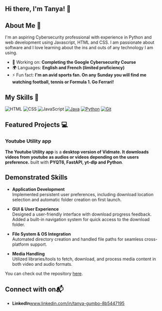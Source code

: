 ## Hi there, I'm Tanya! 👋

## About Me 🚀

I'm an aspiring Cybersecurity professional with experience in Python and web development using Javascript, HTML and CSS. I am passionate about software and I love learning about the ins and outs of any technology I am using.

- 🔭 Working on: **Completing the Google Cybersecurity Course**
- 🌍 Languages: **English and French (limited proficiency)**
- ⚡ Fun fact: **I'm an avid sports fan. On any Sunday you will find me watching football, tennis or Formula 1. Go Ferrari!**

## My Skills 🧠

![HTML](https://img.shields.io/badge/-HTML-E34F26?style=flat-square&logo=html5&logoColor=white)
![CSS](https://img.shields.io/badge/-CSS-1572B6?style=flat-square&logo=css3&logoColor=white)
![JavaScript](https://img.shields.io/badge/-JavaScript-F7DF1E?style=flat-square&logo=javascript&logoColor=black)
[![Java](https://img.shields.io/badge/Java-%23ED8B00.svg?logo=openjdk&logoColor=white)](#)
[![Python](https://img.shields.io/badge/Python-3776AB?logo=python&logoColor=fff)](#)
[![Git](https://img.shields.io/badge/Git-F05032?logo=git&logoColor=fff)](#)


## Featured Projects 💻

### Youtube Utility app

**The Youtube Utility app** is a **desktop version of Vidmate. It downloads videos from youtube as audios or videos depending on the users preference.** built with **PYQT6, FastAPI, yt-dlp and Python**.

## Demonstrated Skills

- **Application Development**  
  Implemented persistent user preferences, including download location selection and automatic folder creation on first launch.

- **GUI & User Experience**  
  Designed a user-friendly interface with download progress feedback.  
  Added a built-in navigation system for quick access to the download folder.

- **File System & OS Integration**  
  Automated directory creation and handled file paths for seamless cross-platform support.

- **Media Handling**  
  Utilized libraries/tools to fetch, download, and process media content in both video and audio formats.
  
You can check out the repository [here](https://github.com/tanya-gumbo/Youtube_Media_Downloader_official_version.git).

## Connect with on📬
- **LinkedIn**www.linkedin.com/in/tanya-gumbo-8b5447195




<!--
**tanya-gumbo/tanya-gumbo** is a ✨ _special_ ✨ repository because its `README.md` (this file) appears on your GitHub profile.
🌱 Currently learning: **[new technologies or skills you're currently learning]**
**[Personal Website / Blog]**(your_website_or_blog_link)
Here are some ideas to get you started:

- 🔭 I’m currently working on ...
- 🌱 I’m currently learning ...
- 👯 I’m looking to collaborate on ...
- 🤔 I’m looking for help with ...
- 💬 Ask me about ...
- 📫 How to reach me: ...
- 😄 Pronouns: ...
- ⚡ Fun fact: ...
-->
